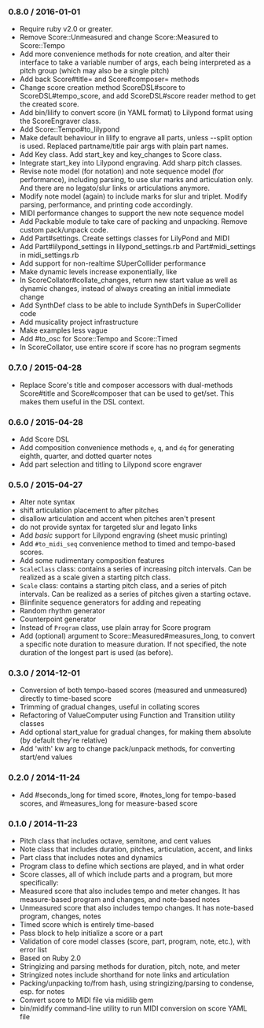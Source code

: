 ### 0.8.0 / 2016-01-01
* Require ruby v2.0 or greater.
* Remove Score::Unmeasured and change Score::Measured to Score::Tempo
* Add more convenience methods for note creation, and alter their interface to take a variable number of args, each being interpreted as a pitch group (which may also be a single pitch)
* Add back Score#title= and Score#composer= methods
* Change score creation method ScoreDSL#score to ScoreDSL#tempo_score, and add ScoreDSL#score reader method to get the created score.
* Add bin/lilify to convert score (in YAML format) to Lilypond format using the ScoreEngraver class.
* Add Score::Tempo#to_lilypond
* Make default behaviour in lilify to engrave all parts, unless --split option is used. Replaced partname/title pair args with plain part names.
* Add Key class. Add start_key and key_changes to Score class.
* Integrate start_key into Lilypond engraving. Add sharp pitch classes.
* Revise note model (for notation) and note sequence model (for performance), including parsing, to use slur marks and articulation only. And there are no legato/slur links or articulations anymore.
* Modify note model (again) to include marks for slur and triplet. Modify parsing, performance, and printing code accordingly.
* MIDI performance changes to support the new note sequence model
* Add Packable module to take care of packing and unpacking. Remove custom pack/unpack code.
* Add Part#settings. Create settings classes for LilyPond and MIDI
* Add Part#lilypond_settings in lilypond_settings.rb and Part#midi_settings in midi_settings.rb
* Add support for non-realtime SUperCollider performance
* Make dynamic levels increase exponentially, like 
* In ScoreCollator#collate_changes, return new start value as well as dynamic changes, instead of always creating an initial immediate change
* Add SynthDef class to be able to include SynthDefs in SuperCollider code
* Add musicality project infrastructure
* Make examples less vague
* Add #to_osc for Score::Tempo and Score::Timed
* In ScoreCollator, use entire score if score has no program segments

### 0.7.0 / 2015-04-28
* Replace Score's title and composer accessors with dual-methods Score#title and Score#composer that can be used to get/set. This makes them useful in the DSL context.

### 0.6.0 / 2015-04-28
* Add Score DSL
* Add composition convenience methods `e`, `q`, and `dq` for generating eighth, quarter, and dotted quarter notes
* Add part selection and titling to Lilypond score engraver

### 0.5.0 / 2015-04-27
* Alter note syntax
 * shift articulation placement to after pitches
 * disallow articulation and accent when pitches aren't present
 * do not provide syntax for targeted slur and legato links
* Add *basic* support for Lilypond engraving (sheet music printing)
* Add `#to_midi_seq` convenience method to timed and tempo-based scores.
* Add some rudimentary composition features
 * `ScaleClass` class: contains a series of increasing pitch intervals. Can be realized as a scale given a starting pitch class.
 * `Scale` class: contains a starting pitch class, and a series of pitch intervals. Can be realized as a series of pitches given a starting octave.
 * Biinfinite sequence generators for adding and repeating
 * Random rhythm generator
 * Counterpoint generator
* Instead of `Program` class, use plain array for Score program
* Add (optional) argument to Score::Measured#measures_long, to convert a specific note duration to measure duration. If not specified, the note duration of the longest part is used (as before).

### 0.3.0 / 2014-12-01
* Conversion of both tempo-based scores (measured and unmeasured) directly to time-based score
* Trimming of gradual changes, useful in collating scores
* Refactoring of ValueComputer using Function and Transition utility classes
* Add optional start_value for gradual changes, for making them absolute (by default they're relative) 
* Add 'with' kw arg to change pack/unpack methods, for converting start/end values

### 0.2.0 / 2014-11-24

* Add #seconds_long for timed score, #notes_long for tempo-based scores, and #measures_long for measure-based score

### 0.1.0 / 2014-11-23

* Pitch class that includes octave, semitone, and cent values
* Note class that includes duration, pitches, articulation, accent, and links
* Part class that includes notes and dynamics
* Program class to define which sections are played, and in what order
* Score classes, all of which include parts and a program, but more specifically:
 * Measured score that also includes tempo and meter changes. It has measure-based program and changes, and note-based notes
 * Unmeasured score that also includes tempo changes. It has note-based program, changes, notes
 * Timed score which is entirely time-based
* Pass block to help initialize a score or a part
* Validation of core model classes (score, part, program, note, etc.), with error list
* Based on Ruby 2.0
* Stringizing and parsing methods for duration, pitch, note, and meter
* Stringized notes include shorthand for note links and articulation
* Packing/unpacking to/from hash, using stringizing/parsing to condense, esp. for notes
* Convert score to MIDI file via midilib gem
* bin/midify command-line utility to run MIDI conversion on score YAML file

